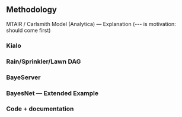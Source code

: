 <!-- ---
title: "Methodology"
# Control if this file starts numbering
numbering:
  start-at: 2      # Start at Section 1
  level: 2         # Chapter level
--- -->

## Methodology



MTAIR / Carlsmith Model (Analytica) — Explanation (--- is motivation: should come first)

### Kialo




### Rain/Sprinkler/Lawn DAG




### BayeServer



### BayesNet — Extended Example



### Code + documentation



